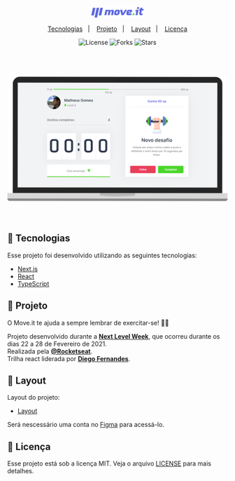 <p align="center">
  <img alt="Moveit" src="./utills/.github/Logo.svg" width="120px">
</p>

<p align="center">
  <a href="#-tecnologias">Tecnologias</a>&nbsp;&nbsp;&nbsp;|&nbsp;&nbsp;&nbsp;
  <a href="#-projeto">Projeto</a>&nbsp;&nbsp;&nbsp;|&nbsp;&nbsp;&nbsp;
  <a href="#-layout">Layout</a>&nbsp;&nbsp;&nbsp;|&nbsp;&nbsp;&nbsp;
  <a href="#-licença">Licença</a>
</p>

<p align="center">
  <img  src="https://img.shields.io/static/v1?label=license&message=MIT&color=%235965E0&labelColor=121214" alt="License">
  
  <img src="https://img.shields.io/github/forks/MatheusGgomes/nlw-04-move.it?label=forks&message=MIT&color=%235965E0&labelColor=121214" alt="Forks">     

  <img src="https://img.shields.io/github/stars/MatheusGgomes/nlw-04-move.it?label=stars&message=MIT&color=%235965E0&labelColor=121214" alt="Stars">
</p>

<br>

<h1 align="center">
    <img alt="Move.it" title="Move.it" src="./utills/.github/moveit.svg" />
</h1>
<br>

## 📌 Tecnologias

Esse projeto foi desenvolvido utilizando as seguintes tecnologias:

- [Next.js](https://nextjs.org/)
- [React](https://reactjs.org)
- [TypeScript](https://www.typescriptlang.org/)

## 📌 Projeto

O Move.it te ajuda a sempre lembrar de exercitar-se! 🤸‍♂️ 

Projeto desenvolvido durante a **[Next Level Week](https://nextlevelweek.com/)**, que ocorreu durante os dias 22 a 28 de Fevereiro de 2021.<br>
Realizada pela **[@Rocketseat](https://github.com/Rocketseat)**.<br> 
Trilha react liderada por  **[Diego Fernandes](https://github.com/diego3g)**.

## 🔖 Layout

Layout do projeto:

- [Layout](https://www.figma.com/file/ge20pu3ofMOKoliUyKx1Nl/Move.it-1.0) 

Será nescessário uma conta no [Figma](http://figma.com/) para acessá-lo.

## 📝 Licença

Esse projeto está sob a licença MIT. Veja o arquivo [LICENSE](LICENSE.md) para mais detalhes.
